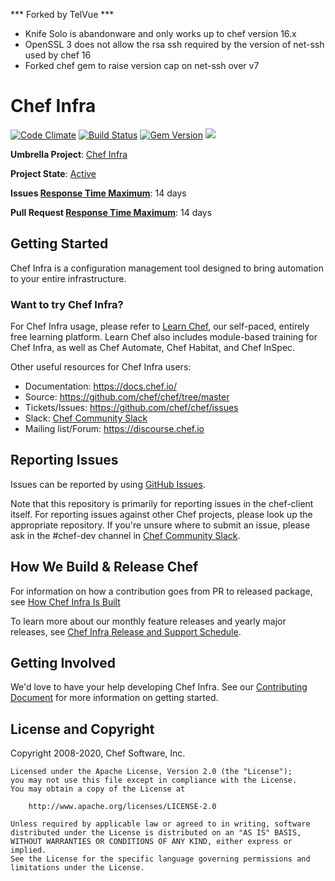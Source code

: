 *** Forked by TelVue ***

- Knife Solo is abandonware and only works up to chef version 16.x
- OpenSSL 3 does not allow the rsa ssh required by the version of net-ssh used
  by chef 16
- Forked chef gem to raise version cap on net-ssh over v7



# Chef Infra
[![Code Climate](https://codeclimate.com/github/chef/chef.svg)](https://codeclimate.com/github/chef/chef)
[![Build Status](https://badge.buildkite.com/c82093430ceec7d27af05febb9dcafe3aa331fff9d74c0ab9d.svg?branch=chef-16)](https://buildkite.com/chef-oss/chef-chef-chef-16-verify)
[![Gem Version](https://badge.fury.io/rb/chef.svg)](https://badge.fury.io/rb/chef)
[![](https://img.shields.io/badge/Release%20Policy-Cadence%20Release-brightgreen.svg)](https://github.com/chef/chef/blob/master/docs/dev/design_documents/client_release_cadence.md)

**Umbrella Project**: [Chef Infra](https://github.com/chef/chef-oss-practices/blob/master/projects/chef-infra.md)

**Project State**: [Active](https://github.com/chef/chef-oss-practices/blob/master/repo-management/repo-states.md#active)

**Issues [Response Time Maximum](https://github.com/chef/chef-oss-practices/blob/master/repo-management/repo-states.md)**: 14 days

**Pull Request [Response Time Maximum](https://github.com/chef/chef-oss-practices/blob/master/repo-management/repo-states.md)**: 14 days

## Getting Started

Chef Infra is a configuration management tool designed to bring automation to your entire infrastructure.

### Want to try Chef Infra?

For Chef Infra usage, please refer to [Learn Chef](https://learn.chef.io/), our self-paced, entirely free learning platform. Learn Chef also includes module-based training for Chef Infra, as well as Chef Automate, Chef Habitat, and Chef InSpec.

Other useful resources for Chef Infra users:

- Documentation: <https://docs.chef.io/>
- Source: <https://github.com/chef/chef/tree/master>
- Tickets/Issues: <https://github.com/chef/chef/issues>
- Slack: [Chef Community Slack](https://community-slack.chef.io/)
- Mailing list/Forum: <https://discourse.chef.io>

## Reporting Issues

Issues can be reported by using [GitHub Issues](https://github.com/chef/chef/issues).

Note that this repository is primarily for reporting issues in the chef-client itself.  For reporting issues against other Chef projects, please look up the appropriate repository. If you're unsure where to submit an issue, please ask in the #chef-dev channel in [Chef Community Slack](https://community-slack.chef.io/).

## How We Build & Release Chef

For information on how a contribution goes from PR to released package, see [How Chef Infra Is Built](docs/dev/design_documents/how_chef_is_tested_and_built.md)

To learn more about our monthly feature releases and yearly major releases, see [Chef Infra Release and Support Schedule](./docs/dev/policy/release_and_support_schedule.md).

## Getting Involved

We'd love to have your help developing Chef Infra. See our [Contributing Document](./CONTRIBUTING.md) for more information on getting started.

## License and Copyright

Copyright 2008-2020, Chef Software, Inc.

```
Licensed under the Apache License, Version 2.0 (the "License");
you may not use this file except in compliance with the License.
You may obtain a copy of the License at

    http://www.apache.org/licenses/LICENSE-2.0

Unless required by applicable law or agreed to in writing, software
distributed under the License is distributed on an "AS IS" BASIS,
WITHOUT WARRANTIES OR CONDITIONS OF ANY KIND, either express or implied.
See the License for the specific language governing permissions and
limitations under the License.
```
